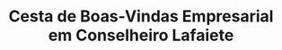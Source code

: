 ---
title: "Cesta de Boas-Vindas Empresarial em Conselheiro Lafaiete"
description: "Surpreenda novos clientes ou parceiros comerciais com uma cesta de boas-vindas empresarial em Conselheiro Lafaiete. Cestas elegantes e sofisticadas para mostrar seu apreço e fazer uma boa primeira impressão."
layout: "home.html"
permalink: "/cesta-de-boasvindas-empresarial-em-conselheiro-lafaiete/"
---